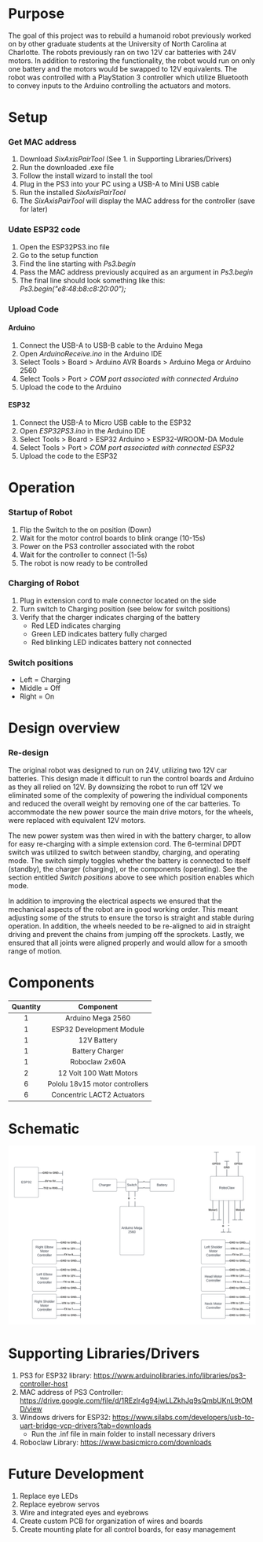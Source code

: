 # Purpose
The goal of this project was to rebuild a humanoid robot previously worked on by other graduate students at the University of North Carolina
at Charlotte. The robots previously ran on two 12V car batteries with 24V motors. In addition to restoring the functionality, the robot would
run on only one battery and the motors would be swapped to 12V equivalents. The robot was controlled with a PlayStation 3 controller which utilize
Bluetooth to convey inputs to the Arduino controlling the actuators and motors.

# Setup
### Get MAC address
1. Download *SixAxisPairTool* (See 1. in Supporting Libraries/Drivers)
2. Run the downloaded .exe file
3. Follow the install wizard to install the tool
4. Plug in the PS3 into your PC using a USB-A to Mini USB  cable
5. Run the installed *SixAxisPairTool*
6. The *SixAxisPairTool* will display the MAC address for the controller (save for later)

### Udate ESP32 code
1. Open the ESP32PS3.ino file
2. Go to the setup function
3. Find the line starting with *Ps3.begin*
4. Pass the MAC address previously acquired as an argument in *Ps3.begin*
5. The final line should look something like this: *Ps3.begin("e8:48:b8:c8:20:00");*

### Upload Code
#### Arduino
1. Connect the USB-A to USB-B cable to the Arduino Mega
2. Open *ArduinoReceive.ino* in the Arduino IDE
3. Select Tools > Board > Arduino AVR Boards > Arduino Mega or Arduino 2560
4. Select Tools > Port > *COM port associated with connected Arduino*
5. Upload the code to the Arduino

#### ESP32
1. Connect the USB-A to Micro USB cable to the ESP32
2. Open *ESP32PS3.ino* in the Arduino IDE
3. Select Tools > Board > ESP32 Arduino > ESP32-WROOM-DA Module
4. Select Tools > Port > *COM port associated with connected ESP32*
5. Upload the code to the ESP32

# Operation
### Startup of Robot
1. Flip the Switch to the on position (Down)
2. Wait for the motor control boards to blink orange (10-15s)
3. Power on the PS3 controller associated with the robot
4. Wait for the controller to connect (1-5s)
5. The robot is now ready to be controlled

### Charging of Robot
1. Plug in extension cord to male connector located on the side
2. Turn switch to Charging position (see below for switch positions)
3. Verify that the charger indicates charging of the battery
     - Red LED indicates charging
     - Green LED indicates battery fully charged
     - Red blinking LED indicates battery not connected

### Switch positions
  - Left = Charging
  - Middle = Off
  - Right = On

# Design overview
### Re-design
The original robot was designed to run on 24V, utilizing two 12V car batteries. This design made it difficult to run the control boards and Arduino as they all relied on 12V. By downsizing the robot to run off 12V we eliminated some of the complexity of powering the individual components and reduced the overall weight by removing one of the car batteries. To accommodate the new power source the main drive motors, for the wheels, were replaced with equivalent 12V motors.  

The new power system was then wired in with the battery charger, to allow for easy re-charging with a simple extension cord. The 6-terminal DPDT switch was utilized to switch between standby, charging, and operating mode. The switch simply toggles whether the battery is connected to itself (standby), the charger (charging), or the components (operating). See the section entitled *Switch positions* above to see which position enables which mode.  

In addition to improving the electrical aspects we ensured that the mechanical aspects of the robot are in good working order. This meant adjusting some of the struts to ensure the torso is straight and stable during operation. In addition, the wheels needed to be re-aligned to aid in straight driving and prevent the chains from jumping off the sprockets. Lastly, we ensured that all joints were aligned properly and would allow for a smooth range of motion.


# Components
| Quantity  | Component |
| :-------------: | :-------------: |
| 1 | Arduino Mega 2560  |
| 1 | ESP32 Development Module |
| 1 | 12V Battery |
| 1 | Battery Charger |
| 1 | Roboclaw 2x60A |
| 2 | 12 Volt 100 Watt Motors |
| 6 | Pololu 18v15 motor controllers  |
| 6 | Concentric LACT2 Actuators |


# Schematic
![Schematic](/References/Schematic.png?raw=true "Optional Title")


# Supporting Libraries/Drivers
1. PS3 for ESP32 library: https://www.arduinolibraries.info/libraries/ps3-controller-host  
2. MAC address of PS3 Controller: https://drive.google.com/file/d/1REzlr4g94jwLLZkhJq9sQmbUKnL9tOMD/view  
3. Windows drivers for ESP32: https://www.silabs.com/developers/usb-to-uart-bridge-vcp-drivers?tab=downloads  
     - Run the .inf file in main folder to install necessary drivers  
4. Roboclaw Library: https://www.basicmicro.com/downloads  

# Future Development
1. Replace eye LEDs
2. Replace eyebrow servos
3. Wire and integrated eyes and eyebrows
4. Create custom PCB for organization of wires and boards
5. Create mounting plate for all control boards, for easy management

